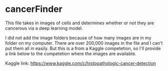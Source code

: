 # cancerFinder
This file takes in images of cells and determines whether or not they are cancerous via a deep learning model.

I did not add the image folders because of how many images are in my folder on my computer. There are over 200,000 images in the file
and I can't put them all in easily. But this is a from a Kaggle competetion, so I'll provide a link below to the competetion where the 
images are available.

Kaggle link: https://www.kaggle.com/c/histopathologic-cancer-detection
